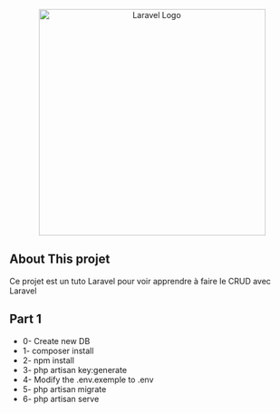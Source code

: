 <p align="center"><a href="https://laravel.com" target="_blank"><img src="https://raw.githubusercontent.com/laravel/art/master/logo-lockup/5%20SVG/2%20CMYK/1%20Full%20Color/laravel-logolockup-cmyk-red.svg" width="400" alt="Laravel Logo"></a></p>

## About This projet

Ce projet est un tuto Laravel pour voir apprendre à faire le CRUD avec Laravel

## Part 1

- 0- Create new DB
- 1- composer install
- 2- npm install
- 3- php artisan key:generate
- 4- Modify the .env.exemple to .env
- 5- php artisan migrate
- 6- php artisan serve
